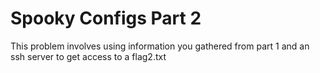 # Spooky Configs Part 2

This problem involves using information you gathered from part 1
and an ssh server to get access to a flag2.txt